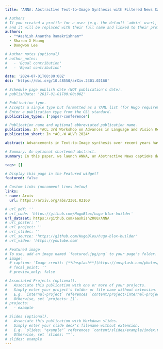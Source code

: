 ```yaml
---
title: 'ANNA: Abstractive Text-to-Image Synthesis with Filtered News Captions'

# Authors
# If you created a profile for a user (e.g. the default `admin` user), write the username (folder name) here
# and it will be replaced with their full name and linked to their profile.
authors:
  - "*Aashish Anantha Ramakrishnan*"
  - Sharon X Huang
  - Dongwon Lee

# Author notes (optional)
# author_notes:
#   - 'Equal contribution'
#   - 'Equal contribution'

date: '2024-07-01T00:00:00Z'
doi: 'https://doi.org/10.48550/arXiv.2301.02160'

# Schedule page publish date (NOT publication's date).
# publishDate: '2017-01-01T00:00:00Z'

# Publication type.
# Accepts a single type but formatted as a YAML list (for Hugo requirements).
# Enter a publication type from the CSL standard.
publication_types: ['paper-conference']

# Publication name and optional abbreviated publication name.
publication: In *ACL 3rd Workshop on Advances in Language and Vision Research (ALVR)*
publication_short: In *ACL-W ALVR 2024*

abstract: Advancements in Text-to-Image synthesis over recent years have focused more on improving the quality of generated samples on datasets with descriptive captions. However, real-world image-caption pairs present in domains such as news data do not use simple and directly descriptive captions. With captions containing information on both the image content and underlying contextual cues, they become abstractive in nature. In this paper, we launch ANNA, an Abstractive News captioNs dAtaset extracted from online news articles in a variety of different contexts. We explore the capabilities of current Text-to-Image synthesis models to generate news domain-specific images using abstractive captions by benchmarking them on ANNA, in both standard training and transfer learning settings. The generated images are judged on the basis of contextual relevance, visual quality, and perceptual similarity to ground-truth image-caption pairs. Through our experiments, we show that techniques such as transfer learning achieve limited success in understanding abstractive captions but still fail to consistently learn the relationships between content and context features.

# Summary. An optional shortened abstract.
summary: In this paper, we launch ANNA, an Abstractive News captioNs dAtaset extracted from online news articles in a variety of different contexts. Through our experiments, we show that techniques such as transfer learning achieve limited success in understanding abstractive captions but still fail to consistently learn the relationships between content and context features.

tags: []

# Display this page in the Featured widget?
featured: false

# Custom links (uncomment lines below)
links:
- name: Arxiv
  url: https://arxiv.org/abs/2301.02160

# url_pdf: ''
# url_code: 'https://github.com/HugoBlox/hugo-blox-builder'
url_dataset: https://github.com/aashish2000/ANNA
# url_poster: ''
# url_project: ''
# url_slides: ''
# url_source: 'https://github.com/HugoBlox/hugo-blox-builder'
# url_video: 'https://youtube.com'

# Featured image
# To use, add an image named `featured.jpg/png` to your page's folder.
# image:
  # caption: 'Image credit: [**Unsplash**](https://unsplash.com/photos/pLCdAaMFLTE)'
  # focal_point: ''
  # preview_only: false

# Associated Projects (optional).
#   Associate this publication with one or more of your projects.
#   Simply enter your project's folder or file name without extension.
#   E.g. `internal-project` references `content/project/internal-project/index.md`.
#   Otherwise, set `projects: []`.
# projects:
#   - example

# Slides (optional).
#   Associate this publication with Markdown slides.
#   Simply enter your slide deck's filename without extension.
#   E.g. `slides: "example"` references `content/slides/example/index.md`.
#   Otherwise, set `slides: ""`.
# slides: example
---
```

